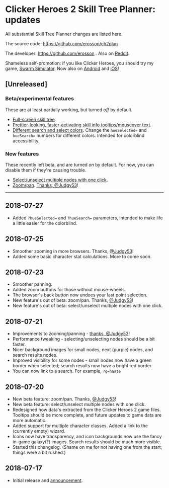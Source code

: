# Clicker Heroes 2 Skill Tree Planner: updates

All substantial Skill Tree Planner changes are listed here.

The source code: https://github.com/erosson/ch2plan

The developer: https://github.com/erosson . Also on [Reddit](https://www.reddit.com/user/kawaritai).

Shameless self-promotion: if you like Clicker Heroes, you should try my game, [Swarm Simulator](https://www.swarmsim.com).
Now also on [Android](https://play.google.com/store/apps/details?id=com.ironhorse.swarmsimulator) and [iOS](https://itunes.apple.com/us/app/swarm-simulator-evolution/id1320056680)!

## [Unreleased]
### Beta/experimental features
These are at least partially working, but turned *off* by default.

- [Full-screen skill tree](https://ch2.erosson.org/?enableFullscreen=1).
- [Prettier-looking, faster-activating skill info tooltips/mouseover text](https://ch2.erosson.org/?enableFancyTooltips=1).
- [Different search and select colors](https://ch2.erosson.org/?hueSelected=270&hueSearch=120). Change the `hueSelected=` and `hueSearch=` numbers for different colors. Intended for colorblind accessibility.

### New features
These recently left beta, and are turned *on* by default. For now, you can disable them if they're causing trouble.

- [Select/unselect multiple nodes with one click](https://ch2.erosson.org/?enableMultiSelect=0).
- [Zoom/pan](https://ch2.erosson.org/?enableZoom=0). [Thanks, @Judgy53](https://github.com/Judgy53)!

---
## 2018-07-27
- Added `?hueSelected=` and `?hueSearch=` parameters, intended to make life a little easier for the colorblind.

## 2018-07-25
- Smoother zooming in more browsers. Thanks, [@Judgy53](https://github.com/Judgy53)!
- Added some basic character stat calculations. More to come soon.

## 2018-07-23
- Smoother panning.
- Added zoom buttons for those without mouse-wheels.
- The browser's back button now undoes your last point selection.
- New feature's out of beta: zoom/pan. Thanks, [@Judgy53](https://github.com/Judgy53)!
- New feature's out of beta: select/unselect multiple nodes with one click.

## 2018-07-21
- Improvements to zooming/panning - [thanks, @Judgy53](https://github.com/erosson/ch2plan/pull/18)!
- Performance tweaking - selecting/unselecting nodes should be a bit faster.
- Nicer background images for small nodes, next (purple) nodes, and search results nodes.
- Improved visibility for some nodes - small nodes now have a green border when selected; search results now have a bright red border.
- You can now link to a search. For example, `?q=haste`

## 2018-07-20
- New beta feature: zoom/pan. Thanks, [@Judgy53](https://github.com/Judgy53)!
- New beta feature: select/unselect multiple nodes with one click.
- Redesigned how data's extracted from the Clicker Heroes 2 game files. Tooltips should be more complete, and future updates to game data are more automatic.
- Added support for multiple character classes. Added a link to the (currently empty) wizard.
- Icons now have transparency, and icon backgrounds now use the fancy in-game galaxy(?) images. Search results should be much more visible.
- Started this changelog. (Shame on me for not having one from the start; things were a bit rushed.)

## 2018-07-17
- Initial release and [announcement](https://redd.it/8zjsfk).

